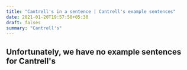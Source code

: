 ```yaml
---
title: "Cantrell's in a sentence | Cantrell's example sentences"
date: 2021-01-20T19:57:50+05:30
draft: falses
summary: "Cantrell's"
---
```

## Unfortunately, we have no example sentences for Cantrell's                 
